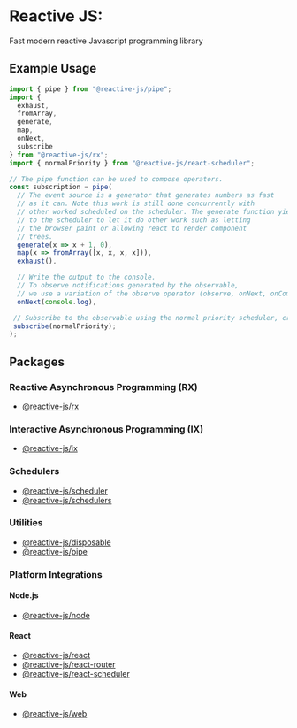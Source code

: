 # Reactive JS:

Fast modern reactive Javascript programming library

## Example Usage

```typescript
import { pipe } from "@reactive-js/pipe";
import {
  exhaust,
  fromArray,
  generate,
  map,
  onNext,
  subscribe 
} from "@reactive-js/rx";
import { normalPriority } from "@reactive-js/react-scheduler";

// The pipe function can be used to compose operators.
const subscription = pipe(
  // The event source is a generator that generates numbers as fast
  // as it can. Note this work is still done concurrently with
  // other worked scheduled on the scheduler. The generate function yields
  // to the scheduler to let it do other work such as letting
  // the browser paint or allowing react to render component
  // trees.
  generate(x => x + 1, 0),
  map(x => fromArray([x, x, x, x])),
  exhaust(),

  // Write the output to the console.
  // To observe notifications generated by the observable,
  // we use a variation of the observe operator (observe, onNext, onComplete, onError).
  onNext(console.log),

 // Subscribe to the observable using the normal priority scheduler, creating a subscription.
 subscribe(normalPriority);
);
```

## Packages

### Reactive Asynchronous Programming (RX)

- [@reactive-js/rx](./packages/rx)

### Interactive Asynchronous Programming (IX)

- [@reactive-js/ix](./packages/ix/docs)

### Schedulers

- [@reactive-js/scheduler](./packages/scheduler)
- [@reactive-js/schedulers](./packages/schedulers/docs)

### Utilities

- [@reactive-js/disposable](./packages/disposable)
- [@reactive-js/pipe](./packages/pipe/docs)

### Platform Integrations

#### Node.js

- [@reactive-js/node](./packages/node/docs)

#### React

- [@reactive-js/react](./packages/react/docs)
- [@reactive-js/react-router](./packages/react-router/docs)
- [@reactive-js/react-scheduler](./packages/react-scheduler/docs)

#### Web

- [@reactive-js/web](./packages/web/docs)